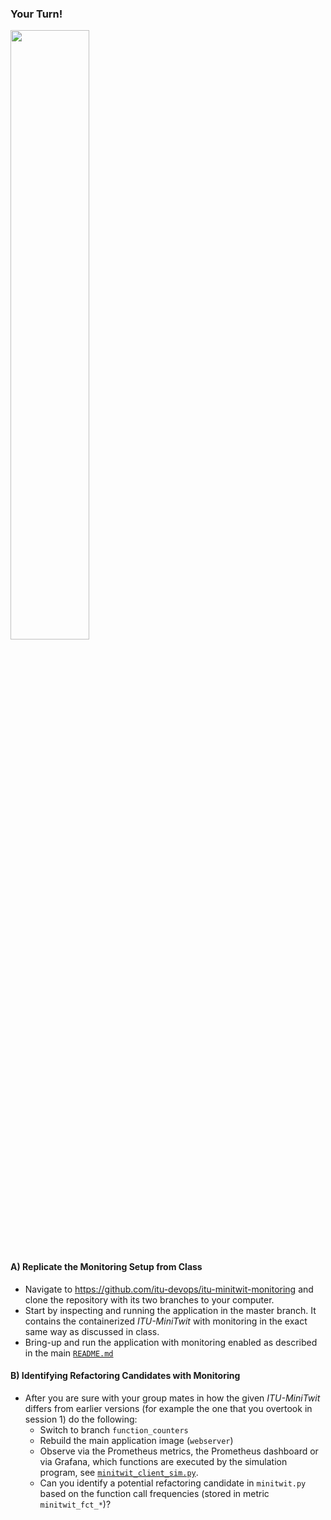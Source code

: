 ### Your Turn!
<img src="https://media.giphy.com/media/13GIgrGdslD9oQ/giphy.gif" width=50%/>


#### A) Replicate the Monitoring Setup from Class

  - Navigate to https://github.com/itu-devops/itu-minitwit-monitoring and clone the repository with its two branches to your computer.
  - Start by inspecting and running the application in the master branch. It contains the containerized _ITU-MiniTwit_ with monitoring in the exact same way as discussed in class.
  - Bring-up and run the application with monitoring enabled as described in the main [`README.md`](https://github.com/itu-devops/itu-minitwit-monitoring/blob/master/README.md)


#### B) Identifying Refactoring Candidates with Monitoring

  - After you are sure with your group mates in how the given _ITU-MiniTwit_ differs from earlier versions (for example the one that you overtook in session 1) do the following:
    - Switch to branch `function_counters`
    - Rebuild the main application image (`webserver`)
    - Observe via the Prometheus metrics, the Prometheus dashboard or via Grafana, which functions are executed by the simulation program, see [`minitwit_client_sim.py`](https://github.com/itu-devops/itu-minitwit-monitoring/blob/function_counters/minitwit_client_sim.py).
    - Can you identify a potential refactoring candidate in `minitwit.py` based on the function call frequencies (stored in metric `minitwit_fct_*`)?
